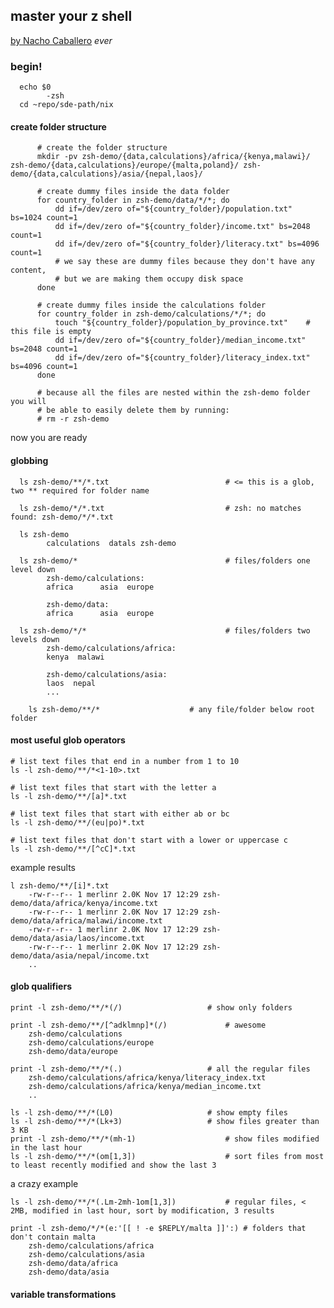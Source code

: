 ## master your z shell 
[by Nacho Caballero](http://reasoniamhere.com/2014/01/11/outrageously-useful-tips-to-master-your-z-shell/) *ever*

### begin!
      echo $0
            -zsh
      cd ~repo/sde-path/nix

#### create folder structure
```
      # create the folder structure
      mkdir -pv zsh-demo/{data,calculations}/africa/{kenya,malawi}/ zsh-demo/{data,calculations}/europe/{malta,poland}/ zsh-demo/{data,calculations}/asia/{nepal,laos}/
      
      # create dummy files inside the data folder
      for country_folder in zsh-demo/data/*/*; do
          dd if=/dev/zero of="${country_folder}/population.txt" bs=1024 count=1
          dd if=/dev/zero of="${country_folder}/income.txt" bs=2048 count=1
          dd if=/dev/zero of="${country_folder}/literacy.txt" bs=4096 count=1
          # we say these are dummy files because they don't have any content,
          # but we are making them occupy disk space
      done
      
      # create dummy files inside the calculations folder
      for country_folder in zsh-demo/calculations/*/*; do
          touch "${country_folder}/population_by_province.txt"    # this file is empty
          dd if=/dev/zero of="${country_folder}/median_income.txt" bs=2048 count=1
          dd if=/dev/zero of="${country_folder}/literacy_index.txt" bs=4096 count=1
      done
      
      # because all the files are nested within the zsh-demo folder you will
      # be able to easily delete them by running:
      # rm -r zsh-demo

```
now you are ready

#### globbing
      ls zsh-demo/**/*.txt               	 		# <= this is a glob, two ** required for folder name

      ls zsh-demo/*/*.txt                	 		# zsh: no matches found: zsh-demo/*/*.txt

      ls zsh-demo 
            calculations  datals zsh-demo             

      ls zsh-demo/*                      	 		# files/folders one level down
            zsh-demo/calculations:
            africa      asia  europe

            zsh-demo/data:
            africa      asia  europe

      ls zsh-demo/*/*                    	 		# files/folders two levels down
            zsh-demo/calculations/africa:
            kenya  malawi

            zsh-demo/calculations/asia:
            laos  nepal
            ...

		ls zsh-demo/**/*					# any file/folder below root folder

#### most useful glob operators
	# list text files that end in a number from 1 to 10
	ls -l zsh-demo/**/*<1-10>.txt

	# list text files that start with the letter a
	ls -l zsh-demo/**/[a]*.txt

	# list text files that start with either ab or bc
	ls -l zsh-demo/**/(eu|po)*.txt

	# list text files that don't start with a lower or uppercase c
	ls -l zsh-demo/**/[^cC]*.txt

example results

	l zsh-demo/**/[i]*.txt
		-rw-r--r-- 1 merlinr 2.0K Nov 17 12:29 zsh-demo/data/africa/kenya/income.txt
		-rw-r--r-- 1 merlinr 2.0K Nov 17 12:29 zsh-demo/data/africa/malawi/income.txt
		-rw-r--r-- 1 merlinr 2.0K Nov 17 12:29 zsh-demo/data/asia/laos/income.txt
		-rw-r--r-- 1 merlinr 2.0K Nov 17 12:29 zsh-demo/data/asia/nepal/income.txt
		..

#### glob qualifiers
	print -l zsh-demo/**/*(/)					# show only folders

	print -l zsh-demo/**/[^adklmnp]*(/)				# awesome
		zsh-demo/calculations
		zsh-demo/calculations/europe
		zsh-demo/data/europe

	print -l zsh-demo/**/*(.)					# all the regular files
		zsh-demo/calculations/africa/kenya/literacy_index.txt
		zsh-demo/calculations/africa/kenya/median_income.txt
		..

	ls -l zsh-demo/**/*(L0)						# show empty files
	ls -l zsh-demo/**/*(Lk+3)					# show files greater than 3 KB
	print -l zsh-demo/**/*(mh-1) 					# show files modified in the last hour
	ls -l zsh-demo/**/*(om[1,3])					# sort files from most to least recently modified and show the last 3

a crazy example	

	ls -l zsh-demo/**/*(.Lm-2mh-1om[1,3])			# regular files, < 2MB, modified in last hour, sort by modification, 3 results

	print -l zsh-demo/*/*(e:'[[ ! -e $REPLY/malta ]]':)	# folders that don't contain malta
		zsh-demo/calculations/africa
		zsh-demo/calculations/asia
		zsh-demo/data/africa
		zsh-demo/data/asia

#### variable transformations
